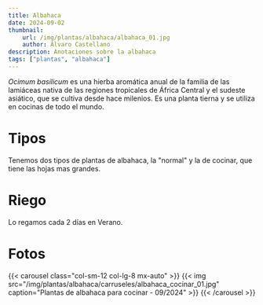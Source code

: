 ```yaml
---
title: Albahaca
date: 2024-09-02
thumbnail:
    url: /img/plantas/albahaca/albahaca_01.jpg
    author: Álvaro Castellano
description: Anotaciones sobre la albahaca
tags: ["plantas", "albahaca"]
---
```


*Ocimum basilicum* es una hierba aromática anual de la familia de las lamiáceas nativa de las regiones tropicales de África Central y el sudeste asiático, que se cultiva desde hace milenios. Es una planta tierna y se utiliza en cocinas de todo el mundo.

# Tipos

Tenemos dos tipos de plantas de albahaca, la "normal" y la de cocinar, que tiene las hojas mas grandes.

# Riego

Lo regamos cada 2 días en Verano.

# Fotos

{{< carousel class="col-sm-12 col-lg-8 mx-auto" >}}
  {{< img src="/img/plantas/albahaca/carruseles/albahaca_cocinar_01.jpg" caption="Plantas de albahaca para cocinar - 09/2024" >}}
{{< /carousel >}}
